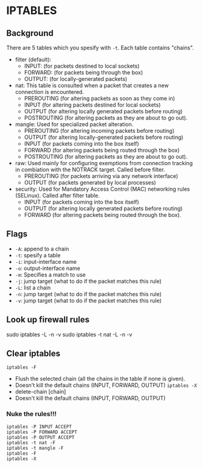 # IPTABLES
## Background

There are 5 tables which you spesify with `-t`. Each table contains "chains".
* filter (default):
  - INPUT: (for  packets  destined  to  local  sockets)
  - FORWARD: (for packets being through the box)
  - OUTPUT: (for locally-generated packets)
* nat: This table is consulted when a packet that creates a new connection is encountered.
  - PREROUTING (for altering packets as soon as they come in)
  - INPUT (for altering packets destined for local sockets)
  - OUTPUT (for altering locally generated packets before routing)
  - POSTROUTING (for altering packets as they are about to go out).
* mangle: Used for specialized packet alteration.
  - PREROUTING (for altering incoming packets before routing) 
  - OUTPUT (for altering locally-generated packets before routing)
  - INPUT (for packets coming into the box itself)
  - FORWARD (for altering packets being routed through  the  box)
  - POSTROUTING (for altering packets as they are about to go out).
* raw: Used mainly for configuring exemptions from connection tracking in combiation with the NOTRACK target. Called before filter. 
  - PREROUTING (for packets arriving via any network  interface) 
  - OUTPUT (for packets generated by local processes)
* security: Used for Mandatory Access Control (MAC) networking rules (SELinux). Called after filter table.
  - INPUT (for packets coming into the box itself)
  - OUTPUT (for altering locally generated  packets before routing)
  - FORWARD (for altering packets being routed through the box).
## Flags
* `-A`: append to a chain 
* `-t`: spesify a table
* `-i`: input-interface name
* `-o`: output-interface name
* `-m`: Specifies a match to use
* `-j`: jump target (what to do if the packet matches this rule)
* `-L`: list a chain
* `-n`: jump target (what to do if the packet matches this rule)
* `-v`: jump target (what to do if the packet matches this rule)

## Look up firewall rules
sudo iptables -L -n -v
sudo iptables -t nat -L -n -v

## Clear iptables
`iptables -F`
* Flush the selected chain (all the chains in the table if none is given). 
* Doesn't kill the default chains (INPUT, FORWARD, OUTPUT)
`iptables -X` 
* delete-chain [chain]
* Doesn't kill the default chains (INPUT, FORWARD, OUTPUT)

### Nuke the rules!!!
```
iptables -P INPUT ACCEPT
iptables -P FORWARD ACCEPT
iptables -P OUTPUT ACCEPT
iptables -t nat -F
iptables -t mangle -F
iptables -F
iptables -X
```

